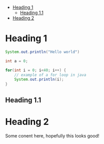- [Heading 1](#heading-1)
  - [Heading 1.1](#heading-11)
- [Heading 2](#heading-2)

# Heading 1
```java
System.out.println("Hello world")

int a = 0;

for(int i = 0; i<40; i++) {
    // example of a for loop in java
    System.out.println(i);
}
```

## Heading 1.1

# Heading 2
<p>
    Some conent here, hopefully this looks good!
</p>